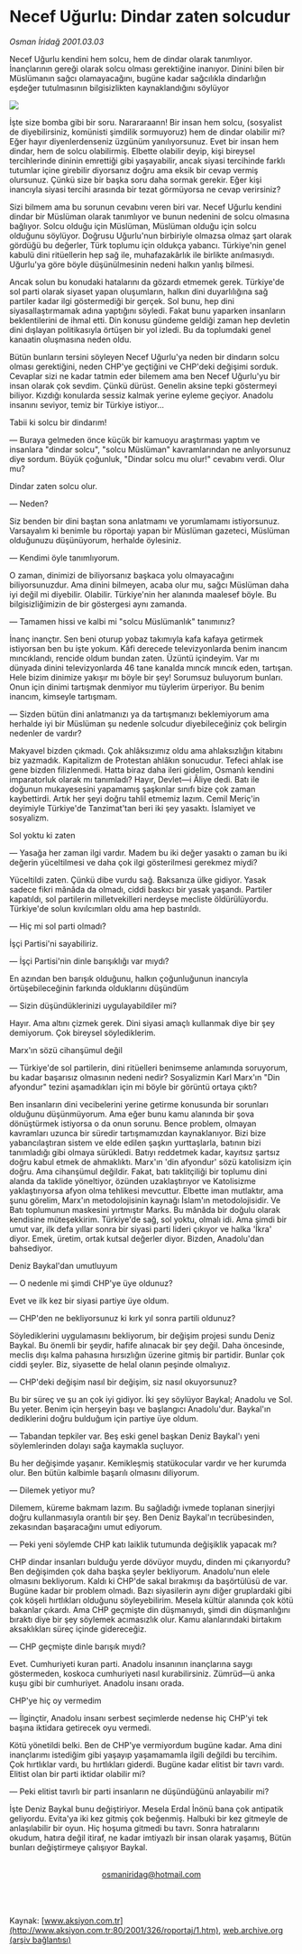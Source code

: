 # Necef Uğurlu: Dindar zaten solcudur

*Osman İridağ 2001.03.03*

<div>
 <p class="spot">
  Necef Uğurlu kendini  hem solcu, hem de dindar olarak tanımlıyor.  İnançlarının gereği olarak solcu olması gerektiğine  inanıyor. Dinini bilen bir  Müslümanın sağcı  olamayacağını, bugüne  kadar sağcılıkla  dindarlığın eşdeğer  tutulmasının  bilgisizlikten  kaynaklandığını  söylüyor
 </p>
 <p class="metin">
 </p>
 <img border="0" src="/web/20020222203913im_/http://www.aksiyon.com.tr/2001/326/resimler/Dindar.jpg"/>
 <p class="metin">
  İşte size bomba gibi bir soru. Narararaann! Bir insan hem solcu, (sosyalist de diyebilirsiniz, komünisti şimdilik sormuyoruz) hem de dindar olabilir mi? Eğer hayır diyenlerdenseniz üzgünüm yanılıyorsunuz. Evet bir insan hem dindar, hem de solcu olabilirmiş. Elbette olabilir deyip, kişi bireysel tercihlerinde dininin emrettiği gibi yaşayabilir, ancak siyasi tercihinde farklı tutumlar içine girebilir diyorsanız doğru ama eksik bir cevap vermiş olursunuz. Çünkü size bir başka soru daha sormak gerekir. Eğer kişi inancıyla siyasi tercihi arasında bir tezat görmüyorsa ne cevap verirsiniz?
 </p>
 <p class="metin">
  Sizi bilmem ama bu sorunun cevabını veren biri var. Necef Uğurlu kendini dindar bir Müslüman olarak tanımlıyor ve bunun nedenini de solcu olmasına bağlıyor. Solcu olduğu için Müslüman, Müslüman olduğu için solcu olduğunu söylüyor. Doğrusu Uğurlu'nun birbiriyle olmazsa olmaz şart olarak gördüğü bu değerler, Türk toplumu için oldukça yabancı. Türkiye'nin genel kabulü dini ritüellerin hep sağ ile, muhafazakârlık ile birlikte anılmasıydı. Uğurlu'ya göre böyle düşünülmesinin nedeni halkın yanlış bilmesi.
 </p>
 <p class="metin">
  Ancak solun bu konudaki hatalarını da gözardı etmemek gerek. Türkiye'de sol parti olarak siyaset yapan oluşumların, halkın dini duyarlılığına sağ partiler kadar ilgi göstermediği bir gerçek. Sol bunu, hep dini siyasallaştırmamak adına yaptığını söyledi. Fakat bunu yaparken insanların beklentilerini de ihmal etti. Din konusu gündeme geldiği zaman hep devletin dini dışlayan politikasıyla örtüşen bir yol izledi. Bu da toplumdaki genel kanaatin oluşmasına neden oldu.
 </p>
 <p class="metin">
  Bütün bunların tersini söyleyen Necef Uğurlu'ya neden bir dindarın solcu olması gerektiğini, neden CHP'ye geçtiğini ve CHP'deki değişimi sorduk. Cevaplar sizi ne kadar tatmin eder bilemem ama ben Necef Uğurlu'yu bir insan olarak çok sevdim. Çünkü dürüst. Genelin aksine tepki göstermeyi biliyor. Kızdığı konularda sessiz kalmak yerine eyleme geçiyor. Anadolu insanını seviyor, temiz bir Türkiye istiyor...
 </p>
 <p class="metin">
  Tabii ki solcu bir dindarım!
 </p>
 <p class="metin">
  — Buraya gelmeden önce küçük bir kamuoyu araştırması yaptım ve insanlara "dindar solcu", "solcu Müslüman" kavramlarından ne anlıyorsunuz diye sordum. Büyük çoğunluk, "Dindar solcu mu olur!" cevabını verdi. Olur mu?
 </p>
 <p class="metin">
  Dindar zaten solcu olur.
 </p>
 <p class="metin">
  — Neden?
 </p>
 <p class="metin">
  Siz benden bir dini baştan sona anlatmamı ve yorumlamamı istiyorsunuz. Varsayalım ki benimle bu röportajı yapan bir Müslüman gazeteci, Müslüman olduğunuzu düşünüyorum, herhalde öylesiniz.
 </p>
 <p class="metin">
  — Kendimi öyle tanımlıyorum.
 </p>
 <p class="metin">
  O zaman, dinimizi de biliyorsanız başkaca yolu olmayacağını biliyorsunuzdur. Ama dinini bilmeyen, acaba olur mu, sağcı Müslüman daha iyi değil mi diyebilir. Olabilir. Türkiye'nin her alanında maalesef böyle. Bu bilgisizliğimizin de bir göstergesi aynı zamanda.
 </p>
 <p class="metin">
  — Tamamen hissi ve kalbi mi "solcu Müslümanlık" tanımınız?
 </p>
 <p class="metin">
  İnanç inançtır. Sen beni oturup yobaz takımıyla kafa kafaya getirmek istiyorsan ben bu işte yokum. Kâfi derecede televizyonlarda benim inancım mıncıklandı, rencide oldum bundan zaten. Üzüntü içindeyim. Var mı dünyada dinini televizyonlarda 46 tane kanalda mıncık mıncık eden, tartışan. Hele bizim dinimize yakışır mı böyle bir şey! Sorumsuz buluyorum bunları. Onun için dinimi tartışmak denmiyor mu tüylerim ürperiyor. Bu benim inancım, kimseyle tartışmam.
 </p>
 <p class="metin">
  — Sizden bütün dini anlatmanızı ya da tartışmanızı beklemiyorum ama herhalde iyi bir Müslüman şu nedenle solcudur diyebileceğiniz çok belirgin nedenler de vardır?
 </p>
 <p class="metin">
  Makyavel bizden çıkmadı. Çok ahlâksızımız oldu ama ahlaksızlığın kitabını biz yazmadık. Kapitalizm de Protestan ahlâkın sonucudur. Tefeci ahlak ise gene bizden filizlenmedi. Hatta biraz daha ileri gidelim, Osmanlı kendini imparatorluk olarak mı tanımladı? Hayır, Devlet—i Âliye dedi. Batı ile doğunun mukayesesini yapamamış şaşkınlar sınıfı bize çok zaman kaybettirdi. Artık her şeyi doğru tahlil etmemiz lazım. Cemil Meriç'in deyimiyle Türkiye'de Tanzimat'tan beri iki şey yasaktı. İslamiyet ve sosyalizm.
 </p>
 <p class="metin">
  Sol yoktu ki zaten
 </p>
 <p class="metin">
  — Yasağa her zaman ilgi vardır. Madem bu iki değer yasaktı o zaman bu iki değerin yüceltilmesi ve daha çok ilgi gösterilmesi gerekmez miydi?
 </p>
 <p class="metin">
  Yüceltildi zaten. Çünkü dibe vurdu sağ. Baksanıza ülke gidiyor. Yasak sadece fikri mânâda da olmadı, ciddi baskıcı bir yasak yaşandı. Partiler kapatıldı, sol partilerin milletvekilleri nerdeyse mecliste öldürülüyordu. Türkiye'de solun kıvılcımları oldu ama hep bastırıldı.
 </p>
 <p class="metin">
  — Hiç mi sol parti olmadı?
 </p>
 <p class="metin">
  İşçi Partisi'ni sayabiliriz.
 </p>
 <p class="metin">
  — İşçi Partisi'nin dinle barışıklığı var mıydı?
 </p>
 <p class="metin">
  En azından ben barışık olduğunu, halkın çoğunluğunun inancıyla örtüşebileceğinin farkında olduklarını düşündüm
 </p>
 <p class="metin">
  — Sizin düşündüklerinizi uygulayabildiler mi?
 </p>
 <p class="metin">
  Hayır. Ama altını çizmek gerek. Dini siyasi amaçlı kullanmak diye bir şey demiyorum. Çok bireysel söylediklerim.
 </p>
 <p class="metin">
  Marx'ın sözü cihanşümul değil
 </p>
 <p class="metin">
  — Türkiye'de sol partilerin, dini ritüelleri benimseme anlamında soruyorum, bu kadar başarısız olmasının nedeni nedir? Sosyalizmin Karl Marx'ın "Din afyondur" tezini aşamadıkları için mi böyle bir görüntü ortaya çıktı?
 </p>
 <p class="metin">
  Ben insanların dini vecibelerini yerine getirme konusunda bir sorunları olduğunu düşünmüyorum. Ama eğer bunu kamu alanında bir şova dönüştürmek istiyorsa o da onun sorunu. Bence problem, olmayan kavramları uzunca bir süredir tartışmamızdan kaynaklanıyor. Bizi bize yabancılaştıran sistem ve elde edilen şaşkın yurttaşlarla, batının bizi tanımladığı gibi olmaya sürükledi. Batıyı reddetmek kadar, kayıtsız şartsız doğru kabul etmek de ahmaklıktı. Marx'ın 'din afyondur' sözü katolisizm için doğru. Ama cihanşümul değildir. Fakat, batı taklitçiliği bir toplumu dini alanda da taklide yöneltiyor, özünden uzaklaştırıyor ve Katolisizme yaklaştırıyorsa afyon olma tehlikesi mevcuttur. Elbette iman mutlaktır, ama şunu görelim, Marx'ın metodolojisinin kaynağı İslam'ın metodolojisidir. Ve Batı toplumunun maskesini yırtmıştır Marks. Bu mânâda bir doğulu olarak kendisine müteşekkirim. Türkiye'de sağ, sol yoktu, olmalı idi. Ama şimdi bir umut var, ilk defa yıllar sonra bir siyasi parti lideri çıkıyor ve halka 'İkra' diyor. Emek, üretim, ortak kutsal değerler diyor. Bizden, Anadolu'dan bahsediyor.
 </p>
 <p class="metin">
  Deniz Baykal'dan umutluyum
 </p>
 <p class="metin">
  — O nedenle mi şimdi CHP'ye üye oldunuz?
 </p>
 <p class="metin">
  Evet ve ilk kez bir siyasi partiye üye oldum.
 </p>
 <p class="metin">
  — CHP'den ne bekliyorsunuz ki kırk yıl sonra partili oldunuz?
 </p>
 <p class="metin">
  Söylediklerini uygulamasını bekliyorum, bir değişim projesi sundu Deniz Baykal. Bu önemli bir şeydir, hafife alınacak bir şey değil. Daha öncesinde, meclis dışı kalma pahasına hırsızlığın üzerine gitmiş bir partidir. Bunlar çok ciddi şeyler. Biz, siyasette de helal olanın peşinde olmalıyız.
 </p>
 <p class="metin">
  — CHP'deki değişim nasıl bir değişim, siz nasıl okuyorsunuz?
 </p>
 <p class="metin">
  Bu bir süreç ve şu an çok iyi gidiyor. İki şey söylüyor Baykal; Anadolu ve Sol. Bu yeter. Benim için herşeyin başı ve başlangıcı Anadolu'dur. Baykal'ın dediklerini doğru bulduğum için partiye üye oldum.
 </p>
 <p class="metin">
  — Tabandan tepkiler var. Beş eski genel başkan Deniz Baykal'ı yeni söylemlerinden dolayı sağa kaymakla suçluyor.
 </p>
 <p class="metin">
  Bu her değişimde yaşanır. Kemikleşmiş statükocular vardır ve her kurumda olur. Ben bütün kalbimle başarılı olmasını diliyorum.
 </p>
 <p class="metin">
  — Dilemek yetiyor mu?
 </p>
 <p class="metin">
  Dilemem, küreme bakmam lazım. Bu sağladığı ivmede toplanan sinerjiyi doğru kullanmasıyla orantılı bir şey. Ben Deniz Baykal'ın tecrübesinden, zekasından başaracağını umut ediyorum.
 </p>
 <p class="metin">
  — Peki yeni söylemde CHP katı laiklik tutumunda değişiklik yapacak mı?
 </p>
 <p class="metin">
  CHP dindar insanları bulduğu yerde dövüyor muydu, dinden mi çıkarıyordu? Ben değişimden çok daha başka şeyler bekliyorum. Anadolu'nun elele olmasını bekliyorum. Kaldı ki CHP'de sakal bırakmışı da başörtülüsü de var. Bugüne kadar bir problem olmadı. Bazı siyasilerin aynı diğer gruplardaki gibi çok köşeli hırtlıkları olduğunu söyleyebilirim. Mesela kültür alanında çok kötü bakanlar çıkardı. Ama CHP geçmişte din düşmanıydı, şimdi din düşmanlığını bıraktı diye bir şey söylemek acımasızlık olur. Kamu alanlarındaki birtakım aksaklıkları süreç içinde gidereceğiz.
 </p>
 <p class="metin">
  — CHP geçmişte dinle barışık mıydı?
 </p>
 <p class="metin">
  Evet. Cumhuriyeti kuran parti. Anadolu insanının inançlarına saygı göstermeden, koskoca cumhuriyeti nasıl kurabilirsiniz. Zümrüd—ü anka kuşu gibi bir cumhuriyet. Anadolu insanı orada.
 </p>
 <p class="metin">
  CHP'ye hiç oy vermedim
 </p>
 <p class="metin">
  — İlginçtir, Anadolu insanı serbest seçimlerde nedense hiç CHP'yi tek başına iktidara getirecek oyu vermedi.
 </p>
 <p class="metin">
  Kötü yönetildi belki. Ben de CHP'ye vermiyordum bugüne kadar. Ama dini inançlarımı istediğim gibi yaşayıp yaşamamamla ilgili değildi bu tercihim. Çok hırtlıklar vardı, bu hırtlıkları giderdi. Bugüne kadar elitist bir tavrı vardı. Elitist olan bir parti iktidar olabilir mi?
 </p>
 <p class="metin">
  — Peki elitist tavırlı bir parti insanların ne düşündüğünü anlayabilir mi?
 </p>
 <p class="metin">
  İşte Deniz Baykal bunu değiştiriyor. Mesela Erdal İnönü bana çok antipatik geliyordu. Evita'ya iki kez gitmiş çok beğenmiş. Halbuki bir kez gitmeyle de anlaşılabilir bir oyun. Hiç hoşuma gitmedi bu tavrı. Sonra hatıralarını okudum, hatıra değil itiraf, ne kadar imtiyazlı bir insan olarak yaşamış, Bütün bunları değiştirmeye çalışıyor Baykal.
 </p>
 <br/>
 <center>
  <a class="anaorta" href="http://web.archive.org/web/20020222203913/mailto:osmaniridag@hotmail.com">
   osmaniridag@hotmail.com
  </a>
 </center>
 <br/>
 <br/>
 <br/>
</div>

Kaynak: [www.aksiyon.com.tr](http://www.aksiyon.com.tr:80/2001/326/roportaj/1.htm), [web.archive.org (arşiv bağlantısı)](http://web.archive.org/web/20020222203913/http://www.aksiyon.com.tr:80/2001/326/roportaj/1.htm)
